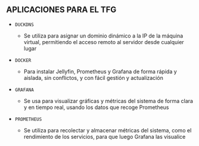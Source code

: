 ## APLICACIONES PARA EL TFG

- `DUCKDNS`
  - Se utiliza para asignar un dominio dinámico a la IP de la máquina virtual, permitiendo el acceso remoto al servidor desde cualquier lugar
    
- `DOCKER`
  - Para instalar Jellyfin, Prometheus y Grafana de forma rápida y aislada, sin conflictos, y con fácil gestión y actualización

- `GRAFANA`
  - Se usa para visualizar gráficas y métricas del sistema de forma clara y en tiempo real, usando los datos que recoge Prometheus 

- `PROMETHEUS`
  - Se utiliza para recolectar y almacenar métricas del sistema, como el rendimiento de los servicios, para que luego Grafana las visualice
